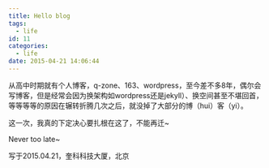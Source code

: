 ```yaml
---
title: Hello blog
tags:
  - life
id: 11
categories:
  - life
date: 2015-04-21 14:06:44
---
```


从高中时期就有个人博客，q-zone、163、wordpress，至今差不多8年，偶尔会写博客，但是经常会因为换架构如wordpress还是jekyll）、换空间甚至不堪回首，等等等等的原因在辗转折腾几次之后，就没掉了大部分的博（hui）客（yi）。

这一次，我真的下定决心要扎根在这了，不能再迁~

<!-- more -->

Never too late~

写于2015.04.21，奎科科技大厦，北京